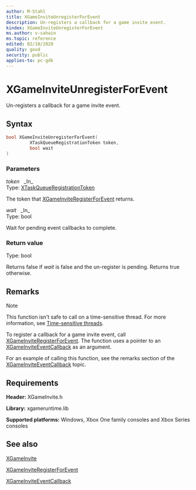 ```yaml
---
author: M-Stahl
title: XGameInviteUnregisterForEvent
description: Un-registers a callback for a game invite event.
kindex: XGameInviteUnregisterForEvent
ms.author: v-sahain
ms.topic: reference
edited: 02/10/2020
quality: good
security: public
applies-to: pc-gdk
---
```


# XGameInviteUnregisterForEvent

Un-registers a callback for a game invite event.  

## Syntax  
  
```cpp
bool XGameInviteUnregisterForEvent(  
         XTaskQueueRegistrationToken token,  
         bool wait  
)  
```  
  
### Parameters  
  
*token* &nbsp;&nbsp;\_In\_  
Type: [XTaskQueueRegistrationToken](../../xtaskqueue/structs/xtaskqueueregistrationtoken.md)  

The token that [XGameInviteRegisterForEvent](xgameinviteregisterforevent.md) returns.  

*wait* &nbsp;&nbsp;\_In\_  
Type: bool  

Wait for pending event callbacks to complete.  

### Return value

Type: bool
  
Returns false if *wait* is false and the un-register is pending. Returns true otherwise.  
  
## Remarks  
  > [!NOTE]
> This function isn't safe to call on a time-sensitive thread. For more information, see [Time-sensitive threads](../../../../system/overviews/time-sensitive-threads.md).  
  
To register a callback for a game invite event, call [XGameInviteRegisterForEvent](xgameinviteregisterforevent.md). The function uses a pointer to an [XGameInviteEventCallback](xgameinviteeventcallback.md) as an argument.

For an example of calling this function, see the remarks section of the [XGameInviteEventCallback](xgameinviteeventcallback.md#ID_XGameInviteEventCallback_Remarks) topic.  

## Requirements  
  
**Header:** XGameInvite.h
  
**Library:** xgameruntime.lib
  
**Supported platforms:** Windows, Xbox One family consoles and Xbox Series consoles  
  
## See also

[XGameInvite](../xgameinvite_members.md)
  
[XGameInviteRegisterForEvent](xgameinviteregisterforevent.md)

[XGameInviteEventCallback](xgameinviteeventcallback.md)